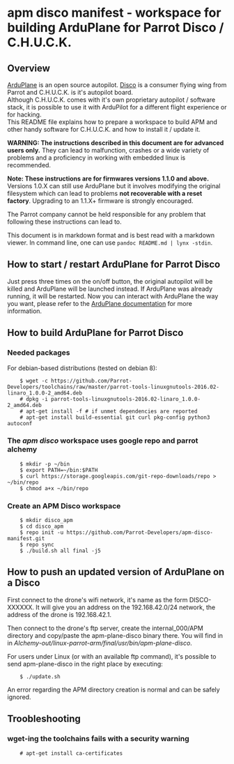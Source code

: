 # apm disco manifest - workspace for building ArduPlane for Parrot Disco / C.H.U.C.K.

## Overview

[ArduPlane](http://ardupilot.org/plane/index.html) is an open source
autopilot. [Disco] is a consumer flying wing from Parrot and C.H.U.C.K. is it's
autopilot board.  
Although C.H.U.C.K. comes with it's own proprietary autopilot / software stack,
it is possible to use it with ArduPilot for a different flight experience or for
hacking.  
This README file explains how to prepare a workspace to build APM and other
handy software for C.H.U.C.K. and how to install it / update it.

**WARNING: The instructions described in this document are for advanced users
only.** They can lead to malfunction, crashes or a wide variety of problems and
a proficiency in working with embedded linux is recommended.

**Note: These instructions are for firmwares versions 1.1.0 and above.**
Versions 1.0.X can still use ArduPlane but it involves modifying the original
filesystem which can lead to problems **not recoverable with a reset factory**.
Upgrading to an 1.1.X+ firmware is strongly encouraged.

The Parrot company cannot be held responsible for any problem that following
these instructions can lead to.

This document is in markdown format and is best read with a markdown viewer. In
command line, one can use `pandoc README.md | lynx -stdin`.

## How to start / restart ArduPlane for Parrot Disco

Just press three times on the on/off button, the original autopilot will be
killed and ArduPlane will be launched instead.
If ArduPlane was already running, it will be restarted.
Now you can interact with ArduPlane the way you want, please refer to the
[ArduPlane documentation][ArduPlane] for more information.

## How to build ArduPlane for Parrot Disco

### Needed packages

For debian-based distributions (tested on debian 8):

        $ wget -c https://github.com/Parrot-Developers/toolchains/raw/master/parrot-tools-linuxgnutools-2016.02-linaro_1.0.0-2_amd64.deb
        # dpkg -i parrot-tools-linuxgnutools-2016.02-linaro_1.0.0-2_amd64.deb
        # apt-get install -f # if unmet dependencies are reported
        # apt-get install build-essential git curl pkg-config python3 autoconf

### The *apm disco* workspace uses google repo and parrot alchemy

        $ mkdir -p ~/bin
        $ export PATH=~/bin:$PATH
        $ curl https://storage.googleapis.com/git-repo-downloads/repo > ~/bin/repo
        $ chmod a+x ~/bin/repo

### Create an APM Disco workspace

        $ mkdir disco_apm
        $ cd disco_apm
        $ repo init -u https://github.com/Parrot-Developers/apm-disco-manifest.git
        $ repo sync
        $ ./build.sh all final -j5

## How to push an updated version of ArduPlane on a Disco

First connect to the drone's wifi network, it's name as the form DISCO-XXXXXX.
It will give you an address on the 192.168.42.0/24 network, the address of the
drone is 192.168.42.1.

Then connect to the drone's ftp server, create the internal\_000/APM directory
and copy/paste the apm-plane-disco binary there. You will find in in
*Alchemy-out/linux-parrot-arm/final/usr/bin/apm-plane-disco*.

For users under Linux (or with an available ftp command), it's possible to
send apm-plane-disco in the right place by executing:

        $ ./update.sh

An error regarding the APM directory creation is normal and can be safely
ignored.

## Troobleshooting

### wget-ing the toolchains fails with a security warning

        # apt-get install ca-certificates

[Disco]:https://www.parrot.com/fr/drones/parrot-disco-fpv#-parrot-disco-fpv
[ADB]:https://developer.android.com/studio/command-line/adb.html
[ArduPlane]:http://ardupilot.org/plane/
